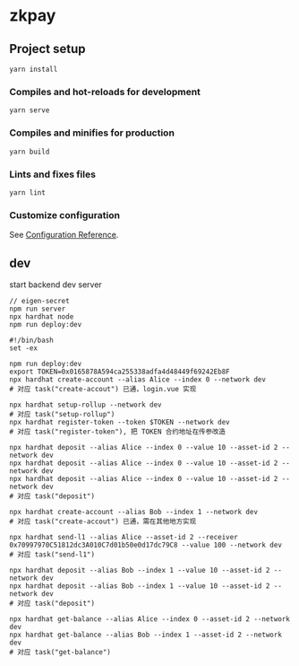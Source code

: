 # zkpay

## Project setup
```
yarn install
```

### Compiles and hot-reloads for development
```
yarn serve
```

### Compiles and minifies for production
```
yarn build
```

### Lints and fixes files
```
yarn lint
```

### Customize configuration
See [Configuration Reference](https://cli.vuejs.org/config/).

## dev
start backend dev server
```angular2html
// eigen-secret 
npm run server
npx hardhat node
npm run deploy:dev
```

```angular2html
#!/bin/bash
set -ex

npm run deploy:dev
export TOKEN=0x0165878A594ca255338adfa4d48449f69242Eb8F
npx hardhat create-account --alias Alice --index 0 --network dev
# 对应 task("create-accout") 已通，login.vue 实现

npx hardhat setup-rollup --network dev
# 对应 task("setup-rollup")
npx hardhat register-token --token $TOKEN --network dev
# 对应 task("register-token"), 把 TOKEN 合约地址在传参改造

npx hardhat deposit --alias Alice --index 0 --value 10 --asset-id 2 --network dev
npx hardhat deposit --alias Alice --index 0 --value 10 --asset-id 2 --network dev
npx hardhat deposit --alias Alice --index 0 --value 10 --asset-id 2 --network dev
# 对应 task("deposit")

npx hardhat create-account --alias Bob --index 1 --network dev
# 对应 task("create-accout") 已通，需在其他地方实现

npx hardhat send-l1 --alias Alice --asset-id 2 --receiver 0x70997970C51812dc3A010C7d01b50e0d17dc79C8 --value 100 --network dev
# 对应 task("send-l1")

npx hardhat deposit --alias Bob --index 1 --value 10 --asset-id 2 --network dev
npx hardhat deposit --alias Bob --index 1 --value 10 --asset-id 2 --network dev
# 对应 task("deposit")

npx hardhat get-balance --alias Alice --index 0 --asset-id 2 --network dev
npx hardhat get-balance --alias Bob --index 1 --asset-id 2 --network dev
# 对应 task("get-balance")

```
